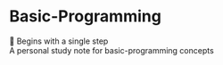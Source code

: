 # Basic-Programming
🏃 Begins with a single step    
A personal study note for basic-programming concepts
